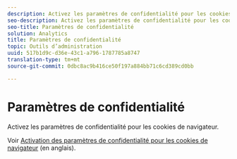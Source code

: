 ```yaml
---
description: Activez les paramètres de confidentialité pour les cookies de navigateur.
seo-description: Activez les paramètres de confidentialité pour les cookies de navigateur.
seo-title: Paramètres de confidentialité
solution: Analytics
title: Paramètres de confidentialité
topic: Outils d’administration
uuid: 517b1d9c-d36e-43c1-a796-1787785a8747
translation-type: tm+mt
source-git-commit: 0dbc8ac9b416ce50f197a884bb71c6cd389cd0bb

---
```



# Paramètres de confidentialité

Activez les paramètres de confidentialité pour les cookies de navigateur.

Voir [Activation des paramètres de confidentialité pour les cookies de navigateur](https://marketing.adobe.com/resources/help/en_US/whitepapers/cookies/browser_cookie_settings.html) (en anglais).
